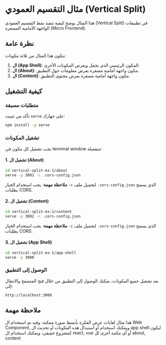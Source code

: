 # مثال التقسيم العمودي (Vertical Split)

هذا المثال يوضح كيفية تنفيذ نمط التقسيم العمودي (Vertical Split) في تطبيقات الواجهة الأمامية المصغرة (Micro Frontend).

## نظرة عامة

يتكون هذا المثال من ثلاثة مكونات:

1. **ال (App Shell)**: المكون الرئيسي الذي يحمل ويعرض المكونات الأخرى.
2. **ال (About)**: مكون واجهة أمامية مصغرة يعرض معلومات حول التطبيق.
3. **ال (Content)**: مكون واجهة أمامية مصغرة يعرض محتوى التطبيق.

## كيفية التشغيل

### متطلبات مسبقة

تأكد من تثبيت `serve` على جهازك:

```bash
npm install -g serve
```

### تشغيل المكونات

يجب تشغيل كل مكون في terminal window منفصلة:

#### 1. تشغيل ال (About)

```bash
cd vertical-split-ex-1/about
serve -p 3001 -c .cors-config.json
```

**ملاحظة مهمة**: يجب استخدام الخيار `-c` لتحميل ملف `.cors-config.json` الذي يسمح بطلبات CORS.

#### 2. تشغيل ال (Content)

```bash
cd vertical-split-ex-1/content
serve -p 3002 -c .cors-config.json
```

**ملاحظة مهمة**: يجب استخدام الخيار `-c` لتحميل ملف `.cors-config.json` الذي يسمح بطلبات CORS.

#### 3. تشغيل ال (App Shell)

```bash
cd vertical-split-ex-1/app-shell
serve -p 3000
```

### الوصول إلى التطبيق

بعد تشغيل جميع المكونات، يمكنك الوصول إلى التطبيق من خلال فتح المتصفح والانتقال إلى:

```
http://localhost:3000
```

## ملاحظة مهمة
هذا مثال لغايات عرض الفكرة بأبسط صورة ممكنة، وفيه تم استخدام ال Web Component, ويمكنك استخدام أو استبدال هذه المكونات أو تحديث ال app shell ليكون كمشروع حقيقي، ويمكنك استخدام ال react, vue أو أي مكتبة أخرى لل about, content